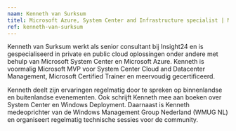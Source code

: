 ```yaml
---
naam: Kenneth van Surksum
titel: Microsoft Azure, System Center and Infrastructure specialist | Managing Consultant at Insight24
ref: kenneth-van-surksum
---
```

Kenneth van Surksum werkt als senior consultant bij Insight24 en is gespecialiseerd in private en public cloud oplossingen onder andere met behulp van Microsoft System Center en Microsoft Azure. Kenneth is voormalig Microsoft MVP voor System Center Cloud and Datacenter Management, Microsoft Certified Trainer en meervoudig gecertificeerd.

Kenneth deelt zijn ervaringen regelmatig door te spreken op binnenlandse en buitenlandse evenementen. Ook schrijft Kenneth mee aan boeken over System Center en Windows Deployment. Daarnaast is Kenneth medeoprichter van de Windows Management Group Nederland (WMUG NL) en organiseert regelmatig technische sessies voor de community.

